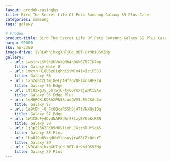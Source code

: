 ```yaml
---
layout: produk-casinghp
title: Bird The Secret Life Of Pets Samsung Galaxy S9 Plus Case
categories: samsung
tags: galaxy

# Produk
product-title: Bird The Secret Life Of Pets Samsung Galaxy S9 Plus Case
harga: 90000
sku: hn-3390
image-drive: 1VRLAhnjkxgXHTjGd_9BT-Or9biOSVZMp
gallery:
  - url: 1wojrxLSMJKUUVWXQMb4n0Gk6Zl7IK7mp
    title: Galaxy Note 8
  - url: 1mzxrHH16U3z8ighgiStWCm4i4IciF5SJ
    title: Galaxy S6
  - url: 1Z5ZqGCZLtmj8eLpAHfZoVDEl4c4HFXzW
    title: Galaxy S6 Edge
  - url: 1tCOixgJy_5nTSj6Fty6OYsxajZMtiSAw
    title: Galaxy S6 Edge Plus
  - url: 1sM6FCKiDD3hXPk58iadOVV5cEtCKAc0o
    title: Galaxy S7
  - url: 1e9tEh_-8_Fx0QcaR5ShSj4TtVkXHy1Oq
    title: Galaxy S7 Edge
  - url: 1W4C8dFy4DvdNAP8UArSE1zyEY6bKcRBN
    title: Galaxy S8
  - url: 1jRp2J36ZFK05dUVlLmhLJXtzhlUYSqAS
    title: Galaxy S8 Plus
  - url: 1hp81Qa6VkqdbhYlpsnyjrw0PfZzQesYI
    title: Galaxy S9
  - url: 1VRLAhnjkxgXHTjGd_9BT-Or9biOSVZMp
    title: Galaxy S9 Plus
---
```

